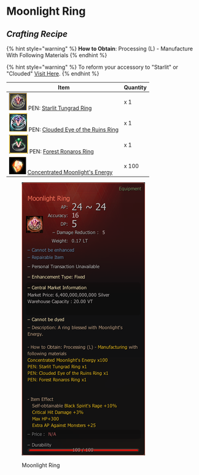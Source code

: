 # Moonlight Ring

## _Crafting Recipe_

{% hint style="warning" %}
**How to Obtain**: Processing (L) - Manufacture With Following Materials
{% endhint %}

{% hint style="warning" %}
To reform your accessory to "Starlit" or "Clouded" [Visit Here](../../custom-items-recipes/accessory-change-item.md).
{% endhint %}

| Item                                                                                                                                                 | Quantity |
| ---------------------------------------------------------------------------------------------------------------------------------------------------- | -------- |
| ![](<../../../.gitbook/assets/图片3 (1).png>) PEN: [Starlit Tungrad Ring](https://bdocodex.com/us/item/12085/#5)                                       | x 1      |
| ![](<../../../.gitbook/assets/图片1 (1).png>) PEN: [Clouded Eye of the Ruins Ring](https://bdocodex.com/us/item/12077/#5)                              | x 1      |
| ![](<../../../.gitbook/assets/图片2 (1).png>) PEN: [Forest Ronaros Ring](https://bdocodex.com/us/item/12042/#5)                                        | x 1      |
| ![](../../../.gitbook/assets/QQ截图20221102192008.png) [Concentrated Moonlight's Energy](../../custom-items-recipes/concentrated-moonlights-energy.md) | x 100    |

<figure><img src="../../../.gitbook/assets/QQ图片20221102003639.png" alt=""><figcaption><p>Moonlight Ring</p></figcaption></figure>

